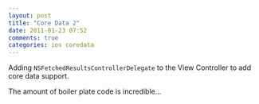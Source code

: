 ```yaml
---
layout: post
title: "Core Data 2"
date: 2011-01-23 07:52
comments: true
categories: ios coredata
---
```


Adding ``NSFetchedResultsControllerDelegate`` to the View Controller to add core data support.


The amount of boiler plate code is incredible…

